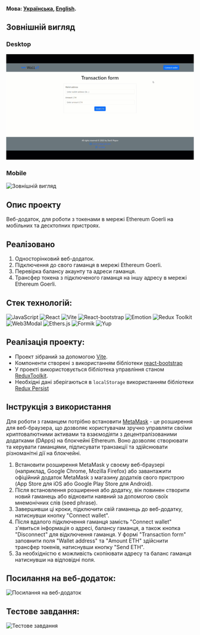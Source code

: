 **Мова: [Українська](README.md), [English](README.en.md).**

## Зовнішній вигляд

### Desktop
![Зовнішній вигляд](./assets/desktop_overview.gif)

### Mobile
![Зовнішній вигляд](./assets/view.jpg)
## Опис проекту

Веб-додаток, для роботи з токенами в мережі Ethereum Goerli на мобільних та десктопних пристроях.

## Реалізовано

1. Односторінковий веб-додаток.
2. Підключення до свого гаманця в мережі Ethereum Goerli.
3. Перевірка балансу акаунту та адреси гаманця.
4. Трансфер токена з підключеного гаманця на іншу адресу в мережі Ethereum Goerli.

## Стек технологій:

![JavaScript](https://img.shields.io/badge/JavaScript-323330?style=for-the-badge&logo=javascript&logoColor=F7DF1E)
![React](https://img.shields.io/badge/React-20232A?style=for-the-badge&logo=react&logoColor=61DAFB)
![Vite](https://img.shields.io/badge/Vite-000000?style=for-the-badge&logo=vite)
![React-bootstrap](https://img.shields.io/badge/Reactbootstrap-35FFF8?style=for-the-badge)
![Emotion](https://img.shields.io/badge/emotion-ED0B2F?style=for-the-badge)
![Redux Toolkit](https://img.shields.io/badge/redux-36084F?style=for-the-badge&logo=Redux&logoColor=A50EF7)  
![Web3Modal](https://img.shields.io/badge/Web3Modal-20232A?style=for-the-badge)
![Ethers.js](https://img.shields.io/badge/ethers.js-F4350C?style=for-the-badge)
![Formik](https://img.shields.io/badge/Formik-090000?style=for-the-badge)
![Yup](https://img.shields.io/badge/Yup-0BEDD7?style=for-the-badge)


## Реалізація проекту:

- Проект зібраний за допомогою [Vite](https://vitejs.dev/).
- Компоненти створені з використанням бібліотеки [react-bootstrap](https://react-bootstrap.netlify.app/)
- У проекті використовується бібліотека управління станом [ReduxToolkit](https://redux-toolkit.js.org/).
- Необхідні дані зберігаються в `localStorage` використанням бібліотеки [Redux Persist](https://www.npmjs.com/package/redux-persist)

## Інструкція з використання

Для роботи з гаманцем потрібно встановити [MetaMask](https://metamask.io/) - це розширення для веб-браузера, що дозволяє користувачам зручно управляти своїми криптовалютними активами та взаємодіяти з децентралізованими додатками (DApps) на блокчейні Ethereum. Воно дозволяє створювати та керувати гаманцями, підписувати транзакції та здійснювати різноманітні дії на блокчейні.

1. Встановити розширення MetaMask у своєму веб-браузері (наприклад, Google Chrome, Mozilla Firefox) або завантажити офіційний додаток MetaMask з магазину додатків свого пристрою (App Store для iOS або Google Play Store для Android).
2. Після встановлення розширення або додатку, він повинен створити новий гаманець або відновити наявний за допомогою своїх мнемонічних слів (seed phrase).
3. Завершивши ці кроки, підключити свій гаманець до веб-додатку, натиснувши кнопку "Connect wallet".
4. Після вдалого підключення гаманця замість "Connect wallet" з'явиться інформація о адресі, балансу гаманця, а також кнопка "Disconnect" для відключення гаманця. У формі "Transaction form" заповнити поля "Wallet address" та "Amount ETH" здійснити трансфер токенів, натиснувши кнопку "Send ETH".
5. За необхідністю є можливість скопіювати адресу та баланс гаманця натиснувши на відповідні поля.

## Посилання на веб-додаток:
![Посилання на веб-додаток](https://my-wallet-app-black.vercel.app/)

## Тестове завдання:
![Тестове завдання](https://docs.google.com/document/d/19J4foINdh6IiC766zgXiU9EAIxNMc75fqWbqEcP_4Ms/edit?usp=sharing)
